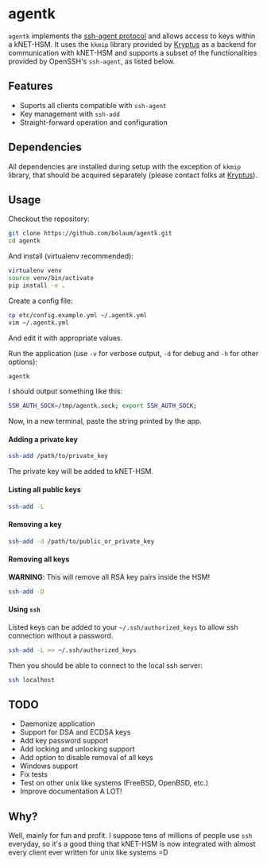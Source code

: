 # agentk

`agentk` implements the [ssh-agent protocol](https://tools.ietf.org/html/draft-miller-ssh-agent-00) and allows access to keys within a kNET-HSM. It uses the `kkmip` library provided by [Kryptus](www.kryptus.com) as a backend for communication with kNET-HSM and supports a subset of the functionalities provided by OpenSSH's `ssh-agent`, as listed below.

## Features

- Suports all clients compatible with `ssh-agent`
- Key management with `ssh-add`
- Straight-forward operation and configuration

## Dependencies

All dependencies are installed during setup with the exception of `kkmip` library, that should be acquired separately (please contact folks at [Kryptus](http://resources.kryptus.com/hsm)).

## Usage

Checkout the repository:

```bash
git clone https://github.com/bolaum/agentk.git
cd agentk
```

And install (virtualenv recommended):

```bash
virtualenv venv
source venv/bin/activate
pip install -e .
```

Create a config file:

```bash
cp etc/config.example.yml ~/.agentk.yml
vim ~/.agentk.yml
```

And edit it with appropriate values.

Run the application (use `-v` for verbose output, `-d` for debug and `-h` for other options):

```bash
agentk 
```

I should output something like this:

```bash
SSH_AUTH_SOCK=/tmp/agentk.sock; export SSH_AUTH_SOCK;
```

Now, in a new terminal, paste the string printed by the app.

#### Adding a private key

```bash
ssh-add /path/to/private_key
```

The private key will be added to kNET-HSM.

#### Listing all public keys

```bash
ssh-add -L
```

#### Removing a key

```bash
ssh-add -d /path/to/public_or_private_key
```

#### Removing all keys

**WARNING**: This will remove all RSA key pairs inside the HSM!

```bash
ssh-add -D
```

#### Using `ssh`

Listed keys can be added to your `~/.ssh/authorized_keys` to allow ssh connection without a password.

```bash
ssh-add -L >> ~/.ssh/authorized_keys
```

Then you should be able to connect to the local ssh server:

```bash
ssh localhost
```

## TODO

- Daemonize application
- Support for DSA and ECDSA keys
- Add key password support
- Add locking and unlocking support
- Add option to disable removal of all keys
- Windows support
- Fix tests
- Test on other unix like systems (FreeBSD, OpenBSD, etc.)
- Improve documentation A LOT!

## Why?

Well, mainly for fun and profit. I suppose tens of millions of people use `ssh` everyday, so it's a good thing that kNET-HSM is now integrated with almost every client ever written for unix like systems =D 


